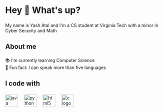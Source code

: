 <h1 align="left">Hey 👋 What's up?</h1>

###

<p align="left">My name is Yash Atal and I'm a CS student at Virginia Tech with a minor in Cyber Security and Math</p>

###

<h2 align="left">About me</h2>

###

<p align="left">📚 I'm currently learning Computer Science <br>🎲 Fun fact: I can speak more than five languages</p>

###

<h2 align="left">I code with</h2>

###

<div align="left">
  <img src="https://cdn.jsdelivr.net/gh/devicons/devicon/icons/java/java-original.svg" height="40" alt="java logo"  />
  <img width="12" />
  <img src="https://cdn.jsdelivr.net/gh/devicons/devicon/icons/python/python-original.svg" height="40" alt="python logo"  />
  <img width="12" />
  <img src="https://cdn.jsdelivr.net/gh/devicons/devicon/icons/html5/html5-original.svg" height="40" alt="html5 logo"  />
  <img width="12" />
  <img src="https://cdn.jsdelivr.net/gh/devicons/devicon/icons/c/c-original.svg" height="40" alt="c logo"  />
</div>

###
